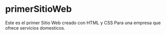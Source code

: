 # primerSitioWeb
Este es el primer Sitio Web creado con HTML y CSS
Para una empresa que ofrece servicios domesticos.
